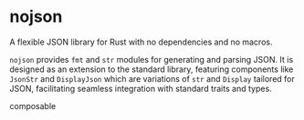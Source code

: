nojson
======

A flexible JSON library for Rust with no dependencies and no macros.

`nojson` provides `fmt` and `str` modules for generating and parsing JSON.
It is designed as an extension to the standard library, 
featuring components like `JsonStr` and `DisplayJson` 
which are variations of `str` and `Display` tailored for JSON,
facilitating seamless integration with standard traits and types.

composable
